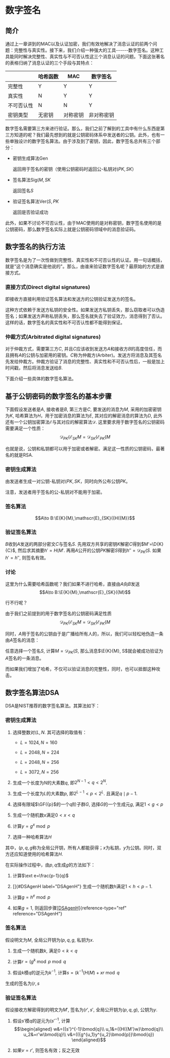 # 数字签名

## 简介

通过上一章讲到的MAC以及认证加密，我们有效地解决了消息认证的前两个问题：完整性与真实性。接下来，我们介绍一种强大的工具------数字签名。这种工具能同时解决完整性、真实性与不可否认性这三个消息认证的问题。下面这张著名的表格归纳了消息认证的三个手段与其特点：

|            | 哈希函数 | MAC      | 数字签名 |
| ---------- | -------- | -------- | -------- |
| 完整性     | Y        | Y        | Y        |
| 真实性     | N        | Y        | Y        |
| 不可否认性 | N        | N        | Y        |
| 密钥类型   | 无密钥   | 对称密钥 | 非对称密钥         |


数字签名需要第三方来进行验证。那么，我们之前了解到的工具中有什么东西是第三方知道的呢？我们最先想到的就是公钥密码体系中发送者的公钥。此外，也有一些单独设计的数字签名算法。由于涉及到了密钥，因此，数字签名总共有三个部分：

-   密钥生成算法Gen

    返回用于签名的密钥（使用公钥密码时返回公-私钥对$({PK, SK}$）

-   签名算法$\mathrm{Sig}({M, SK}$

    返回签名$S$

-   验证签名算法$\mathrm{Ver}({S, PK}$

    返回是否验证成功

此外，如果不讨论不可否认性，由于MAC使用的是对称密钥，数字签名使用的是公钥密码，那么数字签名实际上就是公钥密码领域中的消息验证码。

## 数字签名的执行方法

数字签名是为了一次性做到完整性、真实性和不可否认性的认证。用一句话概括，就是"这个消息确实是他说的"。那么，由谁来验证数字签名呢？最原始的方式是直接方式。

### 直接方式(Direct digital signatures)

即接收方直接利用验证签名算法和发送方的公钥验证发送方的签名。

这种方式依赖于发送方私钥的安全性。如果发送方私钥丢失，那么窃取者可以伪造签名；如果发送方声称私钥丢失，那么签名就失去了验证效力，消息得到了否认。这样的话，数字签名的真实性和不可否认性都不能得到保证。

### 仲裁方式(Arbitrated digital signatures)

对于仲裁方式，需要第三方$C$,
并且$C$应该收到发送方$A$和接收方$B$的高度信任，而且拥有$A$的公钥与加密用的密钥。$C$称为仲裁方(Arbiter)。发送方将消息及其签名先发给仲裁方。仲裁方验证了消息的完整性、真实性和不可否认性后，一般是加上时间戳，然后将消息发送给$B$.

下面介绍一些具体的数字签名算法。

## 基于公钥密码的数字签名的基本步骤

下面假设发送者是$A$, 接收者是$B$, 第三方是$C$, 要发送的消息为$M$,
采用的加密密钥为$K$, 哈希算法为$H$，用于加密消息的算法为$E$,
其对应的解密消息的算法为$D$,
此外还有一个公钥加密算法$\mathscr{E}$与其对应的解密算法$\mathscr{D}$.
这里要求用于数字签名的公钥密码需要满足一个性质：
$$\mathscr{D}_{PK}({\mathscr{E}_{SK}{M}}=\mathscr{D}_{SK}({\mathscr{E}_{PK}({M}}$$

也就是说，公钥和私钥都可以用于加密或者解密。满足这一性质的公钥密码，最著名的就是RSA.

### 密钥生成算法

由发送者生成一对公钥-私钥对$({PK, SK}$，同时向外公布公钥$PK$。

注意，发送者用于签名的公-私钥对不能用于加密。

### 签名算法

$$A\to B:\E{K}{M},\mathscr{E}_{SK}({H({M}}$$

### 验证签名算法

$B$收到$A$发送的两部分密文$C$与签名$S$.
先用双方共享的密钥$K$解密$C$得到$M'=\D{K}{C}$,
然后求其摘要$h'=H({M'}$.
再用$A$公开的公钥$PK$解密$S$得到$h''=\mathscr{D}_{PK}({S}$.
如果$h'=h''$, 则签名有效。

### 讨论

这里为什么需要哈希函数呢？我们如果不进行哈希，直接由$A$向$B$发送
$$A\to B:\E{K}{M},\mathscr{E}_{SK}({M}$$

行不行呢？

由于我们之前提到的用于数字签名的公钥密码满足性质
$$\mathscr{D}_{PK}({\mathscr{E}_{SK}{M}}=\mathscr{D}_{SK}({\mathscr{E}_{PK}({M}}$$

同时，$A$用于签名的公钥由于是广播给所有人的，所以，我们可以轻松地伪造一条由$A$签名的消息：

任意选择一个签名$S$, 计算$M=\mathscr{D}_{PK}({S}$,
那么消息$\E{K}{M}, S$就会被成功验证为$A$签名的一条消息。

而如果我们增加了哈希，不仅可以验证消息的完整性，同时，也可以抵御这种攻击。

## 数字签名算法DSA

DSA是NIST推荐的数字签名算法。其算法如下：

### 密钥生成算法

1.  选择整数对$({L, N}$. 其可选择的取值有：

    -   $L=1024, N=160$

    -   $L=2048, N=224$

    -   $L=2048, N=256$

    -   $L=3072, N=256$

2.  生成一个长度为$N$的大素数$q$, 即$2^{N-1} < q < 2^N$.

3.  生成一个长度为$L$的大素数$p$, 即$2^{L-1} < p < 2^L$.
    且满足$q\mid p - 1$.

4.  选择有限域$\GF({p}$的一个$q$阶子群$G$, 选择$G$的一个生成元$g$,
    满足$1<g<p$

5.  生成一个随机数$x$满足$0<x<q$

6.  计算$y=g^x\bmod{p}$

7.  选择一种哈希算法$H$

其中，$({p, q, g}$称为全局公开钥，所有人都能获得；$x$为私钥，$y$为公钥。同时，双方还应知道使用的哈希算法$H$.

在实际操作过程中，由$p, q$生成$g$的方法如下：

1.  计算$\ext e=\frac{p-1}{q}$

2.  []{#DSAgenH label="DSAgenH"} 生成一个随机数$h$满足$1<h<p-1$.

3.  计算$g=h^e\bmod{p}$

4.  如果$g=1$, 则返回步骤[\[DSAgenH\]](#DSAgenH){reference-type="ref"
    reference="DSAgenH"}

### 签名算法

假设明文为$M$, 全局公开钥为$({p, q, g}$, 私钥为$x$.

1.  生成一个随机数$k$, 满足$0<k<q$

2.  计算$r=({g^k\bmod{p}}\bmod{q}$

3.  假设$k$模$q$的逆元为$k^{-1}$,
    计算$s=({k^{-1}({H(M)+xr}}\bmod{q}$

生成的签名为$({r, s}$

### 验证签名算法

假设接收方解密得到的明文为$M'$, 签名为$({r', s'}$,
全局公开钥为$({p, q, g})$, 公钥为$y$.

1.  假设$s'$模$q$的逆元为$({s'}^{-1}$, 计算 
$$\begin{aligned}
            w&=({s'}^{-1}\bmod{q}\\
            u_1&=({H({M'}w}\bmod{q}\\
            u_2&=r'w\bmod{q}\\
            v&=(({g^{u_1}y^{u_2}\bmod{p}}\bmod{q})
    \end{aligned}$$

2.  如果$v=r'$, 则签名有效；反之无效
